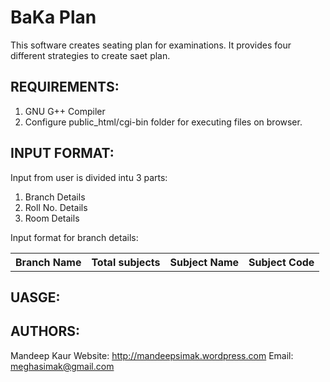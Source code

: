 BaKa Plan
============

This software creates seating plan for examinations. It provides four different
strategies to create saet plan.

REQUIREMENTS:
----------------------------
1) GNU G++ Compiler</br>
2) Configure public_html/cgi-bin folder for executing files on browser.</br>


INPUT FORMAT:
----------------------------
Input from user is divided intu 3 parts:
1) Branch Details
2) Roll No. Details
3) Room Details

Input format for branch details:

<table>
    <tr> <th> Branch Name </th> <th> Total subjects</th> <th> Subject Name</th>
        <th>Subject Code </th>
    </tr>


</table>


UASGE:
----------------------------


AUTHORS:
----------------------------
Mandeep Kaur
Website: http://mandeepsimak.wordpress.com
Email: meghasimak@gmail.com
